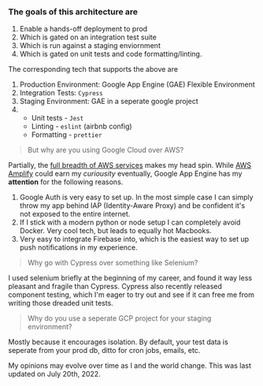 ### The goals of this architecture are

1. Enable a hands-off deployment to prod
2. Which is gated on an integration test suite
3. Which is run against a staging enviornment
4. Which is gated on unit tests and code formatting/linting.

The corresponding tech that supports the above are

1.  Production Environment: Google App Engine (GAE) Flexible Environment
2.  Integration Tests: `Cypress`
3.  Staging Environment: GAE in a seperate google project
4.  - Unit tests - `Jest`
    - Linting - `eslint` (airbnb config)
    - Formatting - `prettier`

> But why are you using Google Cloud over AWS?

Partially, the [full breadth of AWS services](https://www.youtube.com/watch?v=JIbIYCM48to) makes my head spin. While [AWS Amplify](https://aws.amazon.com/amplify/) could earn my _curiousity_ eventually, Google App Engine has my **attention** for the following reasons.

1. Google Auth is very easy to set up. In the most simple case I can simply throw my app behind IAP (Identity-Aware Proxy) and be confident it's not exposed to the entire internet.
2. If I stick with a modern python or node setup I can completely avoid Docker. Very cool tech, but leads to equally hot Macbooks.
3. Very easy to integrate Firebase into, which is the easiest way to set up push notifications in my experience.

> Why go with Cypress over something like Selenium?

I used selenium briefly at the beginning of my career, and found it way less pleasant and fragile than Cypress. Cypress also recently released component testing, which I'm eager to try out and see if it can free me from writing those dreaded unit tests.

> Why do you use a seperate GCP project for your staging environment?

Mostly because it encourages isolation. By default, your test data is seperate from your prod db, ditto for cron jobs, emails, etc.

My opinions may evolve over time as I and the world change. This was last updated on July 20th, 2022.
